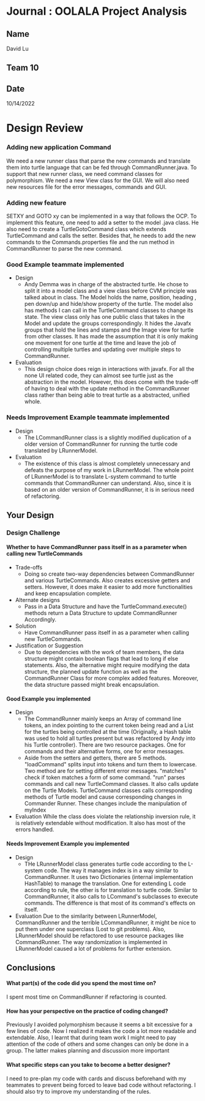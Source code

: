 # Journal : OOLALA Project Analysis
## Name
David Lu
## Team 10
## Date
10/14/2022


Design Review
=======

### Adding new application Command
We need a new runner class that parse the new commands and translate
them into turtle language that can be fed through CommandRunner.java.
To support that new runner class, we need command classes for polymorphism.
We need a new View class for the GUI. We will also need new resources file 
for the error messages, commands and GUI.
### Adding new feature
SETXY and GOTO xy can be implemented in a way that follows the OCP. To implement
this feature, one need to add a setter to the model .java class. He also need to
create a TurtleGotoCommand class which extends TurtleCommand and calls
the setter. Besides that, he needs to add the new commands to the Commands.properties
file and the run method in CommandRunner to parse the new command.

### Good Example **teammate** implemented

* Design
  * Andy Demma was in charge of the abstracted turtle. He chose to split it into a model
  class and a view class before CVM principle was talked about in class. The Model holds
  the name, position, heading , pen down/up and hide/show property of the turtle. The
  model also has methods I can call in the TurtleCommand classes to change its state.
  The view class only has one public class that takes in the Model and update the groups
  correspondingly. It hides the Javafx groups that hold the lines and stamps and the Image view
  for turtle from other classes. It has made the assumption that it is only making one movement
  for one turtle at the time and leave the job of controlling multiple turtles and updating
  over multiple steps to CommandRunner.
* Evaluation
  * This design choice does reign in interactions with javafx. For all the none UI related code, they
  can almost see turtle just as the abstraction in the model. However, this does come with the trade-off
  of having to deal with the update method in the CommandRunner class rather than being able
  to treat turtle as a abstracted, unified whole.

### Needs Improvement Example **teammate** implemented

* Design
  * The LCommandRunner class is a slightly modified duplication of a older version
  of CommandRunner for running the turtle code translated by LRunnerModel.
* Evaluation
  * The existence of this class is almost completely unnecessary and defeats the purpose
  of my work in LRunnerModel. The whole point of LRunnerModel is to translate L-system command to 
  turtle commands that CommandRunner can understand. Also, since it is based on an older version of
  CommandRunner, it is in serious need of refactoring.



## Your Design

### Design Challenge
#### Whether to have CommandRunner pass itself in as a parameter when calling new TurtleCommands
* Trade-offs
  * Doing so create two-way dependencies between CommandRunner and various TurtleCommands. Also creates
excessive getters and setters. However, it does make it easier to add more functionalities and keep
encapsulation complete.
* Alternate designs
  * Pass in a Data Structure and have the TurtleCommand.execute() methods return a Data Structure to
update CommandRunner Accordingly.
* Solution
  * Have CommandRunner pass itself in as a parameter when calling new TurtleCommands.
* Justification or Suggestion
  * Due to dependencies with the work of team members, the data structure might contain boolean flags 
that lead to long if else statements. Also, the alternative might require modifying the data 
structure, the planned update function as well as the CommandRunner Class for more complex added 
features. Moreover, the data structure passed might break encapsulation.

#### Good Example **you** implemented

* Design
  * The CommandRunner mainly keeps an Array of command line tokens, an index pointing to the current
token being read and a List for the turtles being controlled at the time (Originally, a Hash table
was used to hold all turtles present but was refactored by Andy into his Turtle controller). There
are two resource packages. One for commands and their alternative forms, one for error messages.
  * Aside from the setters and getters, there are 5 methods. "loadCommand" splits input into tokens
and turn them to lowercase. Two method are for setting different error messages. "matches" check if
token matches a form of some command. "run" parses commands and call new TurtleCommand classes. It 
also calls update on the Turtle Models. TurtleCommand classes calls corresponding methods of Turtle
model and cause corresponding changes in Commander Runner. These changes include the manipulation of
myIndex
* Evaluation
While the class does violate the relationship inversion rule, it is relatively extendable without
modification. It also has most of the errors handled.

#### Needs Improvement Example **you** implemented

* Design
  * THe LRunnerModel class generates turtle code according to the L-system code. The way it manages
index is in a way similar to CommandRunner. It uses two Dictionaries (internal implementation 
HashTable) to manage the translation. One for extending L code according to rule, the other is for 
translation to turtle code. Similar to CommandRunner, it also calls to LCommand's subclasses to
execute commands. The difference is that most of its command's effects on itself.
* Evaluation
Due to the similarity between LRunnerModel, CommandRunner and the terrible LCommandRunner, it might
be nice to put them under one superclass (Lost to git problems). Also, LRunnerModel should be 
refactored to use resource packages like CommandRunner. The way randomization is implemented in
LRunnerModel caused a lot of problems for further extension. 


## Conclusions

#### What part(s) of the code did you spend the most time on?
I spent most time on CommandRunner if refactoring is counted.
#### How has your perspective on the practice of coding changed?
Previously I avoided polymorphism because it seems a bit excessive for a few lines of code. Now I
realized it makes the code a lot more readable and extendable. Also, I learnt that during team work
I might need to pay attention of the code of others and some changes can only be done in a group. 
The latter makes planning and discussion more important
#### What specific steps can you take to become a better designer?
I need to pre-plan my code with cards and discuss beforehand with my teammates to prevent being 
forced to leave bad code without refactoring. I should also try to improve my understanding of the
rules.